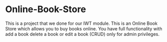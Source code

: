 # Online-Book-Store
This is a project that we done for our IWT module. This is an Online Book Store which allows you to buy books online. You have full functionality with add a book delete a book or edit a book (CRUD) only for admin privileges.
